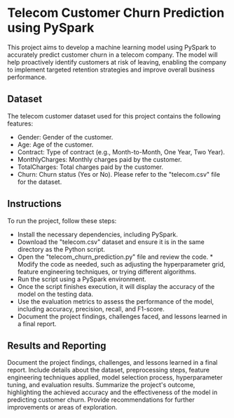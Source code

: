 # Telecom Customer Churn Prediction using PySpark
This project aims to develop a machine learning model using PySpark to accurately predict customer churn in a telecom company. The model will help proactively identify customers at risk of leaving, enabling the company to implement targeted retention strategies and improve overall business performance.

## Dataset
The telecom customer dataset used for this project contains the following features:

 *  Gender: Gender of the customer.
*  Age: Age of the customer.
*  Contract: Type of contract (e.g., Month-to-Month, One Year, Two Year).
*  MonthlyCharges: Monthly charges paid by the customer.
 * TotalCharges: Total charges paid by the customer.
 * Churn: Churn status (Yes or No).
Please refer to the "telecom.csv" file for the dataset.

## Instructions
To run the project, follow these steps:

  * Install the necessary dependencies, including PySpark.
   * Download the "telecom.csv" dataset and ensure it is in the same directory as the Python script.
   * Open the "telecom_churn_prediction.py" file and review the code.
    * Modify the code as needed, such as adjusting the hyperparameter grid, feature engineering techniques, or trying different algorithms.
  *  Run the script using a PySpark environment.
  *  Once the script finishes execution, it will display the accuracy of the model on the testing data.
   * Use the evaluation metrics to assess the performance of the model, including accuracy, precision, recall, and F1-score.
  *  Document the project findings, challenges faced, and lessons learned in a final report.
  
  ## Results and Reporting
  Document the project findings, challenges, and lessons learned in a final report. Include details about the dataset, preprocessing steps, feature engineering techniques applied, model selection process, hyperparameter tuning, and evaluation results. Summarize the project's outcome, highlighting the achieved accuracy and the effectiveness of the model in predicting customer churn. Provide recommendations for further improvements or areas of exploration.
